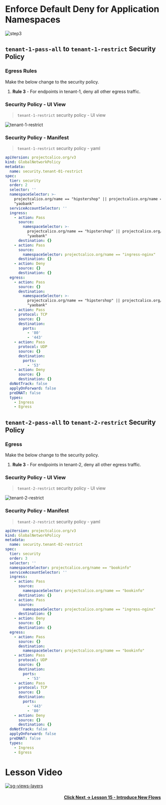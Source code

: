 # Enforce Default Deny for Application Namespaces

![step3](images/step6.png)

## `tenant-1-pass-all` to `tenant-1-restrict` Security Policy


### Egress Rules

Make the below change to the security policy. 

01. **Rule 3** - For endpoints in tenant-1, deny all other egress traffic.

### Security Policy - UI View
> `tenant-1-restrict` security policy - UI view

![tenant-1-restrict](images/quickstart-self-service-tenant-1-restrict.png)

### Security Policy - Manifest
> `tenant-1-restrict` security policy - yaml

```yaml
apiVersion: projectcalico.org/v3
kind: GlobalNetworkPolicy
metadata:
  name: security.tenant-01-restrict
spec:
  tier: security
  order: 2
  selector: ''
  namespaceSelector: >-
    projectcalico.org/name == "hipstershop" || projectcalico.org/name ==
    "yaobank"
  serviceAccountSelector: ''
  ingress:
    - action: Pass
      source:
        namespaceSelector: >-
          projectcalico.org/name == "hipstershop" || projectcalico.org/name ==
          "yaobank"
      destination: {}
    - action: Pass
      source:
        namespaceSelector: projectcalico.org/name == "ingress-nginx"
      destination: {}
    - action: Deny
      source: {}
      destination: {}
  egress:
    - action: Pass
      source: {}
      destination:
        namespaceSelector: >-
          projectcalico.org/name == "hipstershop" || projectcalico.org/name ==
          "yaobank"
    - action: Pass
      protocol: TCP
      source: {}
      destination:
        ports:
          - '80'
          - '443'
    - action: Pass
      protocol: UDP
      source: {}
      destination:
        ports:
          - '53'
    - action: Deny
      source: {}
      destination: {}
  doNotTrack: false
  applyOnForward: false
  preDNAT: false
  types:
    - Ingress
    - Egress
```

## `tenant-2-pass-all` to `tenant-2-restrict` Security Policy

### Egress

Make the below change to the security policy. 

01. **Rule 3** - For endpoints in tenant-2, deny all other egress traffic.

### Security Policy - UI View
> `tenant-2-restrict` security policy - UI view

![tenant-2-restrict](images/quickstart-self-service-tenant-2-restrict.png)

### Security Policy - Manifest

> `tenant-2-restrict` security policy - yaml

```yaml
apiVersion: projectcalico.org/v3
kind: GlobalNetworkPolicy
metadata:
  name: security.tenant-02-restrict
spec:
  tier: security
  order: 3
  selector: ''
  namespaceSelector: projectcalico.org/name == "bookinfo"
  serviceAccountSelector: ''
  ingress:
    - action: Pass
      source:
        namespaceSelector: projectcalico.org/name == "bookinfo"
      destination: {}
    - action: Pass
      source:
        namespaceSelector: projectcalico.org/name == "ingress-nginx"
      destination: {}
    - action: Deny
      source: {}
      destination: {}
  egress:
    - action: Pass
      source: {}
      destination:
        namespaceSelector: projectcalico.org/name == "bookinfo"
    - action: Pass
      protocol: UDP
      source: {}
      destination:
        ports:
          - '53'
    - action: Pass
      protocol: TCP
      source: {}
      destination:
        ports:
          - '443'
          - '80'
    - action: Deny
      source: {}
      destination: {}
  doNotTrack: false
  applyOnForward: false
  preDNAT: false
  types:
    - Ingress
    - Egress
```

# Lesson Video

[![sg-views-layers](images/vedd.png)](https://tigera.wistia.com/medias/nyvmnpsbu1)

#### <div align="right">  [Click Next -> Lesson 15 - Introduce New Flows](https://github.com/tigera-cs/quickstart-self-service/blob/main/modules/new-flows.md) </div>
